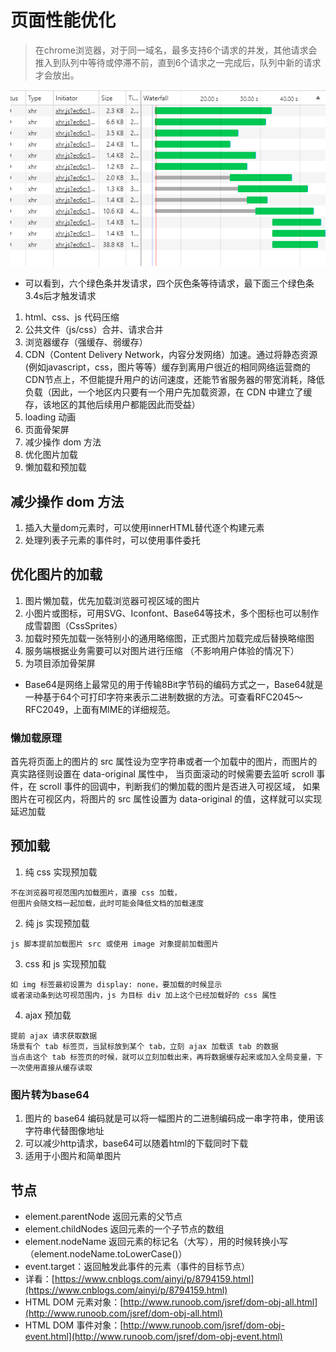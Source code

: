 # 页面性能优化

> 在chrome浏览器，对于同一域名，最多支持6个请求的并发，其他请求会推入到队列中等待或停滞不前，直到6个请求之一完成后，队列中新的请求才会放出。

![](https://raw.githubusercontent.com/Krryxa/WORK-LEARNING/master/images/p_5.jpg)
- 可以看到，六个绿色条并发请求，四个灰色条等待请求，最下面三个绿色条3.4s后才触发请求

1. html、css、js 代码压缩
2. 公共文件（js/css）合并、请求合并
3. 浏览器缓存（强缓存、弱缓存）
4. CDN（Content Delivery Network，内容分发网络）加速。通过将静态资源(例如javascript，css，图片等等）缓存到离用户很近的相同网络运营商的CDN节点上，不但能提升用户的访问速度，还能节省服务器的带宽消耗，降低负载（因此，一个地区内只要有一个用户先加载资源，在 CDN 中建立了缓存，该地区的其他后续用户都能因此而受益）
5. loading 动画
7. 页面骨架屏
6. 减少操作 dom 方法
8. 优化图片加载
9. 懒加载和预加载

## 减少操作 dom 方法
1. 插入大量dom元素时，可以使用innerHTML替代逐个构建元素
2. 处理列表子元素的事件时，可以使用事件委托

## 优化图片的加载

1. 图片懒加载，优先加载浏览器可视区域的图片
2. 小图片或图标，可用SVG、Iconfont、Base64等技术，多个图标也可以制作成雪碧图（CssSprites）
3. 加载时预先加载一张特别小的通用略缩图，正式图片加载完成后替换略缩图
4. 服务端根据业务需要可以对图片进行压缩 （不影响用户体验的情况下）
5. 为项目添加骨架屏

- Base64是网络上最常见的用于传输8Bit字节码的编码方式之一，Base64就是一种基于64个可打印字符来表示二进制数据的方法。可查看RFC2045～RFC2049，上面有MIME的详细规范。

### 懒加载原理
首先将页面上的图片的 src 属性设为空字符串或者一个加载中的图片，而图片的真实路径则设置在 data-original 属性中，
当页面滚动的时候需要去监听 scroll 事件，在 scroll 事件的回调中，判断我们的懒加载的图片是否进入可视区域，
如果图片在可视区内，将图片的 src 属性设置为 data-original 的值，这样就可以实现延迟加载

## 预加载
1. 纯 css 实现预加载
```
不在浏览器可视范围内加载图片，直接 css 加载，
但图片会随文档一起加载，此时可能会降低文档的加载速度
```
2. 纯 js 实现预加载
```
js 脚本提前加载图片 src 或使用 image 对象提前加载图片
```
3. css 和 js 实现预加载
```
如 img 标签最初设置为 display: none，要加载的时候显示
或者滚动条到达可视范围内，js 为目标 div 加上这个已经加载好的 css 属性
```
4. ajax 预加载
```
提前 ajax 请求获取数据
场景有个 tab 标签页，当鼠标放到某个 tab，立刻 ajax 加载该 tab 的数据
当点击这个 tab 标签页的时候，就可以立刻加载出来，再将数据缓存起来或加入全局变量，下一次使用直接从缓存读取
```

### 图片转为base64
1. 图片的 base64 编码就是可以将一幅图片的二进制编码成一串字符串，使用该字符串代替图像地址
2. 可以减少http请求，base64可以随着html的下载同时下载
3. 适用于小图片和简单图片

## 节点
- element.parentNode	返回元素的父节点
- element.childNodes    返回元素的一个子节点的数组
- element.nodeName	返回元素的标记名（大写），用的时候转换小写（element.nodeName.toLowerCase()）
- event.target：返回触发此事件的元素（事件的目标节点）
- 详看：[https://www.cnblogs.com/ainyi/p/8794159.html](https://www.cnblogs.com/ainyi/p/8794159.html)
- HTML DOM 元素对象：[http://www.runoob.com/jsref/dom-obj-all.html](http://www.runoob.com/jsref/dom-obj-all.html)
- HTML DOM 事件对象：[http://www.runoob.com/jsref/dom-obj-event.html](http://www.runoob.com/jsref/dom-obj-event.html)